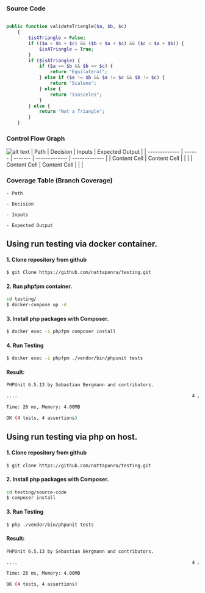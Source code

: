 ### Source Code
```php

public function validateTriangle($a, $b, $c)
    {
        $isATriangle = False;
        if (($a < $b + $c) && ($b < $a + $c) && ($c < $a + $b)) {
            $isATriangle = True;
        }
        if ($isATriangle) {
            if ($a == $b && $b == $c) {
                return "Equilateral";
            } else if ($a != $b && $a != $c && $b != $c) {
                return "Scalene";
            } else {
                return "Isosceles";
            }
        } else {
            return "Not a Triangle";
        }
    }
```


### Control Flow Graph
![alt text](https://nattaponra.github.io/testing/img/Flow-Graph.png)
| Path  | Decision | Inputs | Expected Output |
| ------------- | ------ | ------- | ------------- | ------------- |
| Content Cell  | Content Cell  | | |
| Content Cell  | Content Cell  | | |

### Coverage Table (Branch Coverage) 

    - Path

    - Decision

    - Inputs

    - Expected Output

 

## Using run testing via docker container.

#### 1. Clone repository from github
```bash
$ git Clone https://github.com/nattaponra/testing.git
```

#### 2. Run phpfpm container.
```bash
cd testing/
$ docker-compose up -d
```

#### 3. Install php packages with Composer.
```bash
$ docker exec -i phpfpm composer install
```
#### 4. Run Testing
```bash
$ docker exec -i phpfpm ./vendor/bin/phpunit tests
```
#### Result:
```bash
PHPUnit 6.5.13 by Sebastian Bergmann and contributors.

....                                                                4 / 4 (100%)

Time: 26 ms, Memory: 4.00MB

OK (4 tests, 4 assertions)
```


## Using run testing via php on host.

#### 1. Clone repository from github
```bash
$ git clone https://github.com/nattaponra/testing.git
```

#### 2. Install php packages with Composer.
```bash
cd testing/source-code
$ composer install
```
#### 3. Run Testing
```bash
$ php ./vendor/bin/phpunit tests
```
#### Result:
```bash
PHPUnit 6.5.13 by Sebastian Bergmann and contributors.

....                                                                4 / 4 (100%)

Time: 26 ms, Memory: 4.00MB

OK (4 tests, 4 assertions)
```

